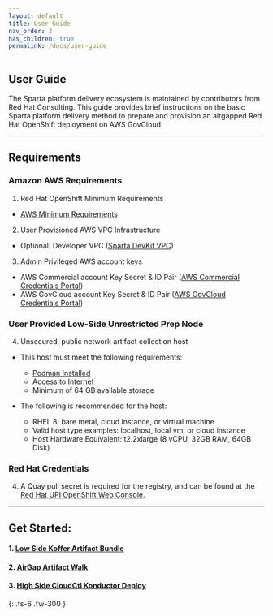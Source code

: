 ```yaml
---
layout: default
title: User Guide
nav_order: 3
has_children: true
permalink: /docs/user-guide
---
```


## User Guide
The Sparta platform delivery ecosystem is maintained by contributors from Red Hat Consulting.
This guide provides brief instructions on the basic Sparta platform delivery method to prepare and provision an airgapped Red Hat OpenShift deployment on AWS GovCloud.

----------------------------------------------------------------
## Requirements

### Amazon AWS Requirements
    
  1. Red Hat OpenShift Minimum Requirements    
  - [AWS Minimum Requirements]    
  2. User Provisioned AWS VPC Infrastructure    
  - Optional: Developer VPC ([Sparta DevKit VPC])    
    
  3. Admin Privileged AWS account keys    
  - AWS Commercial account Key Secret & ID Pair ([AWS Commercial Credentials Portal])    
  - AWS GovCloud account Key Secret & ID Pair ([AWS GovCloud Credentials Portal])    

### User Provided Low-Side Unrestricted Prep Node    
  4. Unsecured, public network artifact collection host    
  - This host must meet the following requirements:    
    - [Podman Installed]    
    - Access to Internet    
    - Minimum of 64 GB available storage    
    
  - The following is recommended for the host:    
    - RHEL 8: bare metal, cloud instance, or virtual machine    
    - Valid host type examples: localhost, local vm, or cloud instance    
    - Host Hardware Equivalent: t2.2xlarge (8 vCPU, 32GB RAM, 64GB Disk)    

### Red Hat Credentials    
  4. A Quay pull secret is required for the registry, and can be found at the [Red Hat UPI OpenShift Web Console].    

----------------------------------------------------------------
## Get Started:    
####  1. [Low Side Koffer Artifact Bundle](https://codectl.io/docs/user-guide/bundle)
####  2. [AirGap Artifact Walk](https://codectl.io/docs/user-guide/airgap)
####  3. [High Side CloudCtl Konductor Deploy](https://codectl.io/docs/user-guide/deploy)

[RH CoreOS]:https://mirror.openshift.com/pub/openshift-v4/x86_64/dependencies/rhcos/latest/latest
[Podman Installed]:https://podman.io/getting-started/installation.html
[Red Hat UPI OpenShift Web Console]:https://cloud.redhat.com/openshift/install/metal/user-provisioned
[AWS GovCloud Credentials Portal]:https://console.amazonaws-us-gov.com/iam/home#/security_credentials
[Sparta DevKit VPC]:https://codectl.io/docs/developer/aws-vpc
[AWS Commercial Credentials Portal]:https://console.aws.amazon.com/iam/home#/security_credentials
[RHEL 8]:https://access.redhat.com/downloads/content/479/ver=/rhel---8/8.2/x86_64/product-software
[AWS Minimum Requirements]:https://tinyurl.com/spartadevkit
{: .fs-6 .fw-300 }
